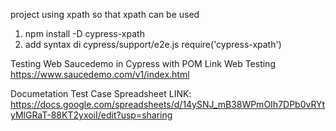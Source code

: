 project using xpath so that xpath can be used

1. npm install -D cypress-xpath
2. add syntax di cypress/support/e2e.js require('cypress-xpath')
   
Testing Web Saucedemo in Cypress with POM Link Web Testing https://www.saucedemo.com/v1/index.html

Documetation Test Case Spreadsheet LINK: https://docs.google.com/spreadsheets/d/14ySNJ_mB38WPmOIh7DPb0vRYtyMlGRaT-88KT2yxoiI/edit?usp=sharing
